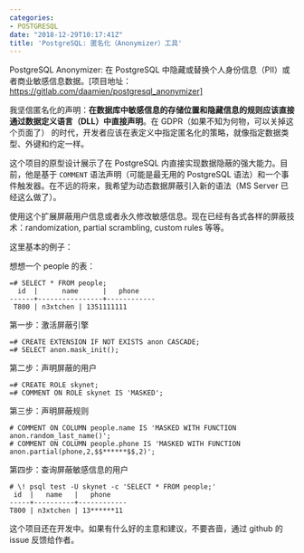```yaml
---
categories:
- POSTGRESQL
date: "2018-12-29T10:17:41Z"
title: 'PostgreSQL: 匿名化（Anonymizer）工具'
---
```


PostgreSQL Anonymizer: 在 PostgreSQL 中隐藏或替换个人身份信息（PII）或者商业敏感信息数据。[项目地址：https://gitlab.com/daamien/postgresql_anonymizer]

我坚信匿名化的声明：**在数据库中敏感信息的存储位置和隐藏信息的规则应该直接通过数据定义语言（DLL）中直接声明**。在 GDPR（如果不知为何物，可以关掉这个页面了） 的时代，开发者应该在表定义中指定匿名化的策略，就像指定数据类型、外键和约定一样。

这个项目的原型设计展示了在 PostgreSQL 内直接实现数据隐蔽的强大能力。目前，他是基于 `COMMENT` 语法声明（可能是最无用的 PostgreSQL 语法）和一个事件触发器。在不远的将来，我希望为动态数据屏蔽引入新的语法（MS Server 已经这么做了）。

使用这个扩展屏蔽用户信息或者永久修改敏感信息。现在已经有各式各样的屏蔽技术：randomization, partial scrambling, custom rules 等等。

这里基本的例子：

想想一个 people 的表：

	=# SELECT * FROM people;
	  id  |      name      |   phone
	------+----------------+------------
	 T800 | n3xtchen | 1351111111

第一步：激活屏蔽引擎

	=# CREATE EXTENSION IF NOT EXISTS anon CASCADE;
	=# SELECT anon.mask_init();

第二步：声明屏蔽的用户

	=# CREATE ROLE skynet;
	=# COMMENT ON ROLE skynet IS 'MASKED';

第三步：声明屏蔽规则

	# COMMENT ON COLUMN people.name IS 'MASKED WITH FUNCTION anon.random_last_name()';
	# COMMENT ON COLUMN people.phone IS 'MASKED WITH FUNCTION anon.partial(phone,2,$$******$$,2)';

第四步：查询屏蔽敏感信息的用户

	# \! psql test -U skynet -c 'SELECT * FROM people;'
	 id  |   name   |   phone
	-----+----------+------------
	T800 | n3xtchen | 13******11
 
 这个项目还在开发中。如果有什么好的主意和建议，不要吝啬，通过 github 的 issue 反馈给作者。
